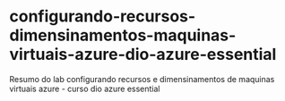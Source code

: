 # configurando-recursos-dimensinamentos-maquinas-virtuais-azure-dio-azure-essential
Resumo do lab configurando recursos e dimensinamentos de maquinas virtuais azure - curso dio azure essential
